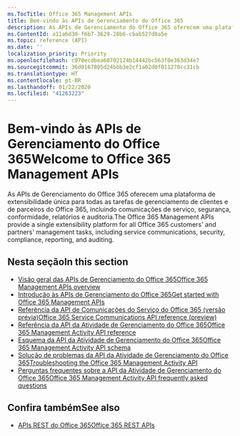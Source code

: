 ```yaml
---
ms.TocTitle: Office 365 Management APIs
title: Bem-vindo às APIs de Gerenciamento do Office 365
description: As APIs de Gerenciamento do Office 365 oferecem uma plataforma de extensibilidade única para todas as tarefas de gerenciamento de clientes e de parceiros do Office 365, incluindo comunicações de serviço, segurança, conformidade, relatórios e auditoria.
ms.ContentId: a11a6d30-f6b7-3629-28b6-cbab527d8a5e
ms.topic: reference (API)
ms.date: ''
localization_priority: Priority
ms.openlocfilehash: c070ecdbea68702124b14442bc563f0e363d34e7
ms.sourcegitcommit: 36d0167805d24bbb3e2cf1a02d0f011270cc31cb
ms.translationtype: HT
ms.contentlocale: pt-BR
ms.lasthandoff: 01/22/2020
ms.locfileid: "41263223"
---
```

# <a name="welcome-to-office-365-management-apis"></a><span data-ttu-id="9bdc8-103">Bem-vindo às APIs de Gerenciamento do Office 365</span><span class="sxs-lookup"><span data-stu-id="9bdc8-103">Welcome to Office 365 Management APIs</span></span>

<span data-ttu-id="9bdc8-104">As APIs de Gerenciamento do Office 365 oferecem uma plataforma de extensibilidade única para todas as tarefas de gerenciamento de clientes e de parceiros do Office 365, incluindo comunicações de serviço, segurança, conformidade, relatórios e auditoria.</span><span class="sxs-lookup"><span data-stu-id="9bdc8-104">The Office 365 Management APIs provide a single extensibility platform for all Office 365 customers' and partners' management tasks, including service communications, security, compliance, reporting, and auditing.</span></span>

## <a name="in-this-section"></a><span data-ttu-id="9bdc8-105">Nesta seção</span><span class="sxs-lookup"><span data-stu-id="9bdc8-105">In this section</span></span>

- [<span data-ttu-id="9bdc8-106">Visão geral das APIs de Gerenciamento do Office 365</span><span class="sxs-lookup"><span data-stu-id="9bdc8-106">Office 365 Management APIs overview</span></span>](office-365-management-apis-overview.md)
- [<span data-ttu-id="9bdc8-107">Introdução às APIs de Gerenciamento do Office 365</span><span class="sxs-lookup"><span data-stu-id="9bdc8-107">Get started with Office 365 Management APIs</span></span>](get-started-with-office-365-management-apis.md)
- [<span data-ttu-id="9bdc8-108">Referência da API de Comunicações do Serviço do Office 365 (versão prévia)</span><span class="sxs-lookup"><span data-stu-id="9bdc8-108">Office 365 Service Communications API reference (preview)</span></span>](office-365-service-communications-api-reference.md)
- [<span data-ttu-id="9bdc8-109">Referência da API da Atividade de Gerenciamento do Office 365</span><span class="sxs-lookup"><span data-stu-id="9bdc8-109">Office 365 Management Activity API reference</span></span>](office-365-management-activity-api-reference.md)
- [<span data-ttu-id="9bdc8-110">Esquema da API da Atividade de Gerenciamento do Office 365</span><span class="sxs-lookup"><span data-stu-id="9bdc8-110">Office 365 Management Activity API schema</span></span>](office-365-management-activity-api-schema.md)
- [<span data-ttu-id="9bdc8-111">Solução de problemas da API da Atividade de Gerenciamento do Office 365</span><span class="sxs-lookup"><span data-stu-id="9bdc8-111">Troubleshooting the Office 365 Management Activity API</span></span>](troubleshooting-the-office-365-management-activity-api.md)
- [<span data-ttu-id="9bdc8-112">Perguntas frequentes sobre a API da Atividade de Gerenciamento do Office 365</span><span class="sxs-lookup"><span data-stu-id="9bdc8-112">Office 365 Management Activity API frequently asked questions</span></span>](office-365-management-activity-api-faq.md)

## <a name="see-also"></a><span data-ttu-id="9bdc8-113">Confira também</span><span class="sxs-lookup"><span data-stu-id="9bdc8-113">See also</span></span>

- [<span data-ttu-id="9bdc8-114">APIs REST do Office 365</span><span class="sxs-lookup"><span data-stu-id="9bdc8-114">Office 365 REST APIs</span></span>](https://docs.microsoft.com/previous-versions/office/office-365-api/how-to/platform-development-overview)
